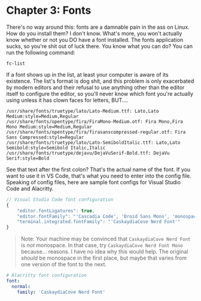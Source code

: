 # Chapter 3: Fonts

There's no way around this: fonts are a damnable pain in the ass on Linux. How do you install them? I don't know. What's more, you won't actually know whether or not you DO have a font installed. The fonts application sucks, so you're shit out of luck there. You know what you can do? You can run the following command:

```shell
fc-list
```

If a font shows up in the list, at least your computer is aware of its existence. The list's format is dog shit, and this problem is only exacerbated by modern editors and their refusal to use anything other than the editor itself to configure the editor, so you'll never know which font you're actually using unless it has clown faces for letters, BUT....

```
/usr/share/fonts/truetype/lato/Lato-Medium.ttf: Lato,Lato Medium:style=Medium,Regular
/usr/share/fonts/opentype/fira/FiraMono-Medium.otf: Fira Mono,Fira Mono Medium:style=Medium,Regular
/usr/share/fonts/opentype/fira/firasanscompressed-regular.otf: Fira Sans Compressed:style=Regular
/usr/share/fonts/truetype/lato/Lato-SemiboldItalic.ttf: Lato,Lato Semibold:style=Semibold Italic,Italic
/usr/share/fonts/truetype/dejavu/DejaVuSerif-Bold.ttf: DejaVu Serif:style=Bold
```

See that text after the first colon? That's the actual name of the font. If you want to use it in VS Code, that's what you need to enter into the config file. Speaking of config files, here are sample font configs for Visual Studio Code and Alacritty.

```javascript
// Visual Studio Code font configuration
{
    "editor.fontLigatures": true,
    "editor.fontFamily": "'Cascadia Code', 'Droid Sans Mono', 'monospace', monospace, 'Droid Sans Fallback'",
    "terminal.integrated.fontFamily": "'CaskaydiaCove Nerd Font'"
}
```

> Note: Your machine may be convinced that `CaskaydiaCove Nerd Font` is *not* monospace. In that case, try `CaskaydiaCove Nerd Font Mono` because... reasons. I have no idea why this would help. The original *should* be monospace in the first place, but maybe that varies from one version of the font to the next.

```yaml
# Alacritty font configuration
font:
  normal:
    family: 'CaskaydiaCove Nerd Font'
```
